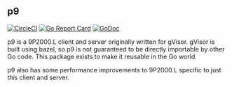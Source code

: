 ## p9

[![CircleCI](https://circleci.com/gh/hugelgupf/p9.svg?style=svg)](https://circleci.com/gh/hugelgupf/p9)
[![Go Report Card](https://goreportcard.com/badge/github.com/hugelgupf/p9)](https://goreportcard.com/report/github.com/hugelgupf/p9)
[![GoDoc](https://godoc.org/github.com/hugelgupf/p9?status.svg)](https://godoc.org/github.com/hugelgupf/p9)

p9 is a 9P2000.L client and server originally written for gVisor. gVisor is
built using bazel, so p9 is not guaranteed to be directly importable by other Go
code. This package exists to make it reusable in the Go world.

p9 also has some performance improvements to 9P2000.L specific to just *this*
client and server.
